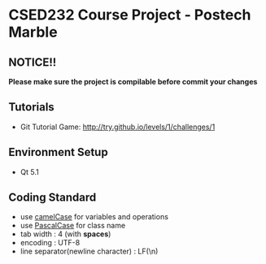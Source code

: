 CSED232 Course Project - Postech Marble
==============

## NOTICE!!
**Please make sure the project is compilable before commit your changes**


Tutorials
----------------------------
 * Git Tutorial Game: http://try.github.io/levels/1/challenges/1


Environment Setup
-----------------------------
 * Qt 5.1


Coding Standard 
-----------------------------
 * use [camelCase](http://en.wikipedia.org/wiki/CamelCase) for variables and operations 
 * use [PascalCase](http://c2.com/cgi/wiki?PascalCase) for class name
 * tab width : 4 (with **spaces**)
 * encoding : UTF-8
 * line separator(newline character) : LF(\n)
